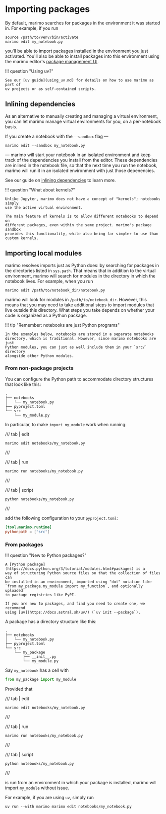 # Importing packages

By default, marimo searches for packages in the environment it was started in.
For example, if you run

```console
source /path/to/venv/bin/activate
marimo edit my_notebook.py
```

you'll be able to import packages installed in the environment you just
activated. You'll also be able to install packages into this environment using
the marimo editor's [package management UI](installing_packages.md).

!!! question "Using uv?"

    See our [uv guide](using_uv.md) for details on how to use marimo as part of
    uv projects or as self-contained scripts.
    
## Inlining dependencies

As an alternative to manually creating and managing a virtual environment,
you can let marimo manage virtual environments for you, on a per-notebook
basis.

If you create a notebook with the `--sandbox` flag —

```console
marimo edit --sandbox my_notebook.py
```

— marimo will start your notebook in an isolated environment and keep track of
the dependencies you install from the editor. These dependencies are inlined in
the notebook file, so that the next time you run the notebook,
marimo will run it in an isolated environment with just those depenencies.

See our guide on [inlining dependencies](inlining_dependencies.md)
to learn more.

!!! question "What about kernels?"

    Unlike Jupyter, marimo does not have a concept of "kernels"; notebooks simply
    use the active virtual environment.
    
    The main feature of kernels is to allow different notebooks to depend on
    different packages, even within the same project. marimo's package sandbox
    provides this functionality, while also being far simpler to use than
    custom kernels.


## Importing local modules

marimo resolves imports just as Python does: by searching for packages
in the directories listed in `sys.path`. That means that in addition to the
virtual environment, marimo will search for modules in the directory in which
the notebook lives. For example, when you run

```console
marimo edit /path/to/notebook_dir/notebook.py
```

marimo will look for modules in `/path/to/notebook_dir`. However, this means
that you may need to take additional steps to import modules that live outside
this directory. What steps you take depends on whether your code is organized
as a Python package.

!!! tip "Remember: notebooks are just Python programs"

    In the examples below, notebooks are stored in a separate notebooks
    directory, which is traditional. However, since marimo notebooks are just
    Python modules, you can just as well include them in your `src/` directory
    alongside other Python modules.


### From non-package projects

You can configure the Python path to accommodate directory structures that look like this:

```
.
├── notebooks
│   └── my_notebook.py
├── pyproject.toml
└── src
    └── my_module.py
```

In particular, to make `import my_module` work when running

/// tab | edit

```console
marimo edit notebooks/my_notebook.py
```

///

/// tab | run

```console
marimo run notebooks/my_notebook.py
```

///

/// tab | script

```console
python notebooks/my_notebook.py
```

///

add the following configuration to your `pyproject.toml`:

```toml title="pyproject.toml"
[tool.marimo.runtime]
pythonpath = ["src"]
```

### From packages

!!! question "New to Python packages?"

    A [Python package](https://docs.python.org/3/tutorial/modules.html#packages) is a
    way of structuring Python source files so that the collection of files can
    be installed in an environment, imported using "dot" notation like
    `from my_package.my_module import my_function`, and optionally uploaded
    to package registries like PyPI.

    If you are new to packages, and find you need to create one, we recommend
    using [uv](https://docs.astral.sh/uv/) (`uv init --package`).

A package has a directory structure like this:

```
.
├── notebooks
│   └── my_notebook.py
├── pyproject.toml
└── src
    └── my_package
        ├── __init__.py
        └── my_module.py
```

Say `my_notebook` has a cell with

```python
from my_package import my_module
```

Provided that

/// tab | edit

```console
marimo edit notebooks/my_notebook.py
```

///

/// tab | run

```console
marimo run notebooks/my_notebook.py
```

///

/// tab | script

```console
python notebooks/my_notebook.py
```

///

is run from an environment in which your package is installed, marimo
will import `my_module` without issue.

For example, if you are using `uv`, simply run

```console
uv run --with marimo marimo edit notebooks/my_notebook.py
```
